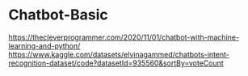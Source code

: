 # Chatbot-Basic
https://thecleverprogrammer.com/2020/11/01/chatbot-with-machine-learning-and-python/
https://www.kaggle.com/datasets/elvinagammed/chatbots-intent-recognition-dataset/code?datasetId=935560&sortBy=voteCount
